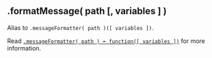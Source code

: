 ## .formatMessage( path [, variables ] )

Alias to `.messageFormatter( path )([ variables ])`.

Read [`.messageFormatter( path ) ➡ function([ variables
])`](./message-formatter.md) for more information.
